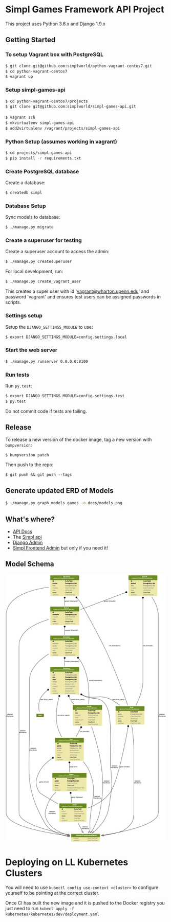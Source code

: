 # Simpl Games Framework API Project

This project uses Python 3.6.x and Django 1.9.x

## Getting Started

### To setup Vagrant box with PostgreSQL

```bash
$ git clone git@github.com:simplworld/python-vagrant-centos7.git
$ cd python-vagrant-centos7
$ vagrant up
```

### Setup simpl-games-api

```bash
$ cd python-vagrant-centos7/projects
$ git clone git@github.com:simplworld/simpl-games-api.git

$ vagrant ssh
$ mkvirtualenv simpl-games-api
$ add2virtualenv /vagrant/projects/simpl-games-api
```

### Python Setup (assumes working in vagrant)

```bash
$ cd projects/simpl-games-api
$ pip install -r requirements.txt
```

### Create PostgreSQL database

Create a database:

```bash
$ createdb simpl
```

### Database Setup

Sync models to database:

```bash
$ ./manage.py migrate
```

### Create a superuser for testing

Create a superuser account to access the admin:

```bash
$ ./manage.py createsuperuser
```

For local development, run:

```bash
$ ./manage.py create_vagrant_user
```

This creates a super user with id 'vagrant@wharton.upenn.edu' and password 'vagrant' and ensures test users can be assigned passwords in scripts.

### Settings setup

Setup the `DJANGO_SETTINGS_MODULE` to use:

```bash
$ export DJANGO_SETTINGS_MODULE=config.settings.local
```

### Start the web server

```bash
$ ./manage.py runserver 0.0.0.0:8100
```

### Run tests

Run `py.test`:

```bash
$ export DJANGO_SETTINGS_MODULE=config.settings.test
$ py.test
```

Do not commit code if tests are failing.

## Release

To release a new version of the docker image, tag a new version with `bumpversion`:

```
$ bumpversion patch
```

Then push to the repo:

```
$ git push && git push --tags
```


## Generate updated ERD of Models

```bash
$ ./manage.py graph_models games -o docs/models.png
```

## What's where?

- [API Docs](http://localhost:8100/docs/)
- The [Simpl api](http://localhost:8100/apis/)
- [Django Admin](http://localhost:8100/admin/)
- [Simpl Frontend Admin](http://localhost:8100/simpl/) but only if you need it!

## Model Schema

![](docs/models.png)

# Deploying on LL Kubernetes Clusters

You will need to use `kubectl config use-context <cluster>` to configure yourself
to be pointing at the correct cluster.

Once CI has built the new image and it is pushed to the Docker registry you just
need to run `kubecl apply -f kubernetes/kubernetes/dev/deployment.yaml`
